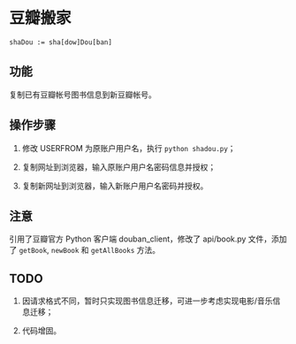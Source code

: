 # 豆瓣搬家

`shaDou := sha[dow]Dou[ban]`

## 功能

复制已有豆瓣帐号图书信息到新豆瓣帐号。

## 操作步骤

1. 修改 USERFROM 为原账户用户名，执行 `python shadou.py`；

2. 复制网址到浏览器，输入原账户用户名密码信息并授权；

3. 复制新网址到浏览器，输入新账户用户名密码并授权。

## 注意

引用了豆瓣官方 Python 客户端 douban\_client，修改了 api/book.py 文件，添加了 `getBook`, `newBook` 和 `getAllBooks` 方法。

## TODO

1. 因请求格式不同，暂时只实现图书信息迁移，可进一步考虑实现电影/音乐信息迁移；

2. 代码增固。

